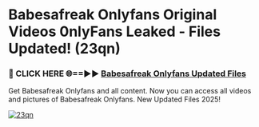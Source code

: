 # Babesafreak Onlyfans Original Videos 0nlyFans Leaked - Files Updated! (23qn)

<h3>🔴 CLICK HERE 🌐==►► <a href="https://tinyurl.com/brd5kh86" rel="nofollow">Babesafreak Onlyfans Updated Files</a></h3>

Get Babesafreak Onlyfans and all content. Now you can access all videos and pictures of Babesafreak Onlyfans. New Updated Files 2025!

[![23qn](https://i.imgur.com/K7sEzmb.gif)](https://tinyurl.com/brd5kh86)
